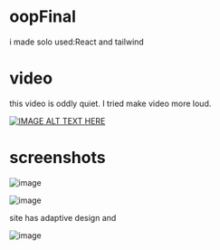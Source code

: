 # oopFinal

i made solo
used:React and tailwind


# video

this video is oddly quiet. I tried make video more loud.


[![IMAGE ALT TEXT HERE](https://img.youtube.com/vi/QC9uplZIeDY/0.jpg)](https://www.youtube.com/watch?v=QC9uplZIeDY)




# screenshots

![image](https://user-images.githubusercontent.com/73985106/148662550-8ff6f546-73a9-4d54-b7ac-562cb78069b0.png)



![image](https://user-images.githubusercontent.com/73985106/148662574-1f22366d-ce43-45f5-9b54-39b63ada2e7d.png)



site has adaptive design and 

![image](https://user-images.githubusercontent.com/73985106/148662631-b43da7d2-9f9c-4864-b1f2-6526a12057c0.png)

